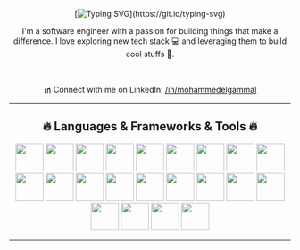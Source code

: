 <div align="center">
  
[![Typing SVG](https://readme-typing-svg.demolab.com?font=Fira+Code&pause=1000&color=F75F5F&center=true&vCenter=true&random=true&width=435&lines=Hi+there!+Welcome+to+my+profile.++%F0%9F%91%8B;I'm+Mohammed+Elgammal;Nice+to+meet+you!)](https://git.io/typing-svg)

</div>

<p align="center">
I'm a software engineer with a passion for building things that make a difference. I love exploring new tech stack 💻 and leveraging them to build cool stuffs 🌱.
</p>
  
<br/>

<div align="center">

㏌ Connect with me on LinkedIn: <a target="_blank" href="https://www.linkedin.com/in/mohammedelgammal">/in/mohammedelgammal</a>

<hr>
<h2 align="center">🔥 Languages & Frameworks & Tools 🔥</h2>

<img width="50px" height="50px"  src="https://cdn.jsdelivr.net/gh/devicons/devicon@latest/icons/javascript/javascript-original.svg" />
<img width="50px" height="50px" src="https://cdn.jsdelivr.net/gh/devicons/devicon@latest/icons/react/react-original.svg" />
<img width="50px" height="50px" src="https://cdn.jsdelivr.net/gh/devicons/devicon@latest/icons/typescript/typescript-original.svg" />
<img width="50px" height="50px" src="https://cdn1.iconfinder.com/data/icons/akar-vol-1/24/nextjs-fill-512.png" />
<img width="50px" height="50px" src="https://cdn.jsdelivr.net/gh/devicons/devicon@latest/icons/html5/html5-original.svg" />
<img width="50px" height="50px" src="https://icon.icepanel.io/Technology/svg/Redux.svg" />
<img width="50px" height="50px" src="https://icon.icepanel.io/Technology/svg/Bootstrap.svg/" />
<img width="50px" height="50px" src="https://icon.icepanel.io/Technology/svg/Azios.svg" />
<img width="50px" height="50px" src="https://icon.icepanel.io/Technology/svg/Tailwind-CSS.svg" />
<img width="50px" height="50px" src="https://icon.icepanel.io/Technology/svg/Python.svg" />
<img width="50px" height="50px" src="https://icon.icepanel.io/Technology/svg/Django.svg" />
<img width="50px" height="50px" src="https://icon.icepanel.io/Technology/svg/Node.js.svg" />
<img width="50px" height="50px" src="https://icon.icepanel.io/Technology/svg/Express.svg" />
<img width="50px" height="50px" src="https://icon.icepanel.io/Technology/svg/PostgresSQL.svg" />
<img width="50px" height="50px" src="https://icon.icepanel.io/Technology/svg/MySQL.svg" />
<img width="50px" height="50px" src="https://icon.icepanel.io/Technology/svg/C%2B%2B-%28CPlusPlus%29.svg" />
<img width="50px" height="50px" src="https://icon.icepanel.io/Technology/svg/Docker.svg" />
<img width="50px" height="50px" src="https://icon.icepanel.io/Technology/svg/GitHub-Actions.svg" />
<img width="50px" height="50px" src="https://icon.icepanel.io/Technology/svg/Linux.svg" />
<img width="50px" height="50px" src="https://icon.icepanel.io/Technology/svg/NPM.svg" />
<img width="50px" height="50px" src="https://icon.icepanel.io/Technology/svg/Cypress.svg" />
<img width="50px" height="50px" src="https://techicons.dev/icons/pytest" />
<hr>
